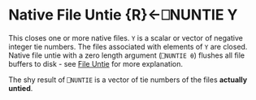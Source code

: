 <!-- Hidden search keywords -->
<div style="display: none;">
  ⎕NUNTIE NUNTIE
</div>






<h1 class="heading"><span class="name">Native File Untie</span> <span class="command">{R}←⎕NUNTIE Y</span></h1>



This closes one or more native files.  `Y` is a scalar or vector of negative integer tie numbers.  The files associated with elements of `Y` are closed.  Native file untie with a zero length argument (`⎕NUNTIE ⍬`) flushes all file buffers to disk - see [File Untie](funtie.md) for more explanation.


The shy result of `⎕NUNTIE` is a vector of tie numbers of the files **actually untied**.




